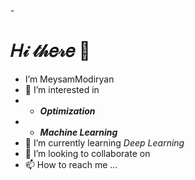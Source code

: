 -<h1>𝐻𝒾 𝓉𝒽𝑒𝓇𝑒 👋</h1>
- I’m MeysamModiryan
- 👀 I’m interested in 
-  * __*Optimization*__
-  * __*Machine Learning*__
- 🌱 I’m currently learning *Deep Learning*
- 💞️ I’m looking to collaborate on 
- 📫 How to reach me ...

